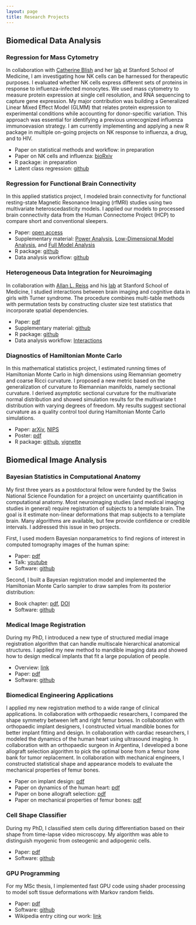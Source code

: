 ```yaml
---
layout: page
title: Research Projects
---
```


## Biomedical Data Analysis

### Regression for Mass Cytometry

In collaboration with [Catherine Blish](https://med.stanford.edu/profiles/catherine-blish) and her [lab](https://sites.stanford.edu/blishlab/) at Stanford School of Medicine, I am investigating how NK cells can be harnessed for therapeutic purposes. I evaluated whether NK cells express different sets of proteins in response to influenza-infected monocytes. We used mass cytometry to measure protein expression at single cell resolution, and RNA sequencing to capture gene expression. My major contribution was building a Generalized Linear Mixed Effect Model (GLMM) that relates protein expression to experimental conditions while accounting for donor-specific variation. This approach was essential for identifying a previous unrecognized influenza immunoevasion strategy. I am currently implementing and applying a new R package in multiple on-going projects on NK response to influenza, a drug, and to HIV.

* Paper on statistical methods and workflow: in preparation
* Paper on NK cells and influenza: [bioRxiv](https://doi.org/10.1101/148528)
* R package: in preparation
* Latent class regression: [github](https://github.com/ChristofSeiler/Ascona_Talk)

### Regression for Functional Brain Connectivity

In this applied statistics project, I modeled brain connectivity for functional resting-state Magnetic Resonance Imaging (rfMRI) studies using two multivariate heteroscedasticity models. I applied our models to processed brain connectivity data from the Human Connectome Project (HCP) to compare short and conventional sleepers.

* Paper: [open access](https://doi.org/10.3389/fnins.2017.00696)
* Supplementary material: [Power Analysis](https://christofseiler.github.io/CovRegFC_HCP/Power.html), [Low-Dimensional Model Analysis](https://christofseiler.github.io/CovRegFC_HCP/Low_Dimensional.html), and [Full Model Analysis](https://christofseiler.github.io/CovRegFC_HCP/Full.html)
* R package: [github](https://github.com/ChristofSeiler/CovRegFC)
* Data analysis workflow: [github](https://github.com/ChristofSeiler/CovRegFC_HCP)

### Heterogeneous Data Integration for Neuroimaging

In collaboration with [Allan L. Reiss](https://med.stanford.edu/profiles/allan-reiss) and his [lab](http://cibsr.stanford.edu/) at Stanford School of Medicine, I studied interactions between brain imaging and cognitive data in girls with Turner syndrome. The procedure combines multi-table methods with permutation tests by constructing cluster size test statistics that incorporate spatial dependencies.

* Paper: [pdf](https://christofseiler.github.io/braincog/BrainCognitionArticle_Neuroinformatics.pdf)
* Supplementary material: [github](https://github.com/ChristofSeiler/braincog_manuscript)
* R package: [github](https://github.com/ChristofSeiler/braincog)
* Data analysis workflow: [Interactions](https://christofseiler.github.io/braincog/supplementary_materials/Interactions_2.html)

### Diagnostics of Hamiltonian Monte Carlo

In this mathematical statistics project, I estimated running times of Hamiltonian Monte Carlo in high dimensions using Riemannian geometry and coarse Ricci curvature. I proposed a new metric based on the generalization of curvature to Riemannian manifolds, namely sectional curvature. I derived asymptotic sectional curvature for the multivariate normal distribution and showed simulation results for the multivariate t distribution with varying degrees of freedom. My results suggest sectional curvature as a quality control tool during Hamiltonian Monte Carlo simulations.

* Paper: [arXiv](http://arxiv.org/abs/1407.1114), [NIPS](http://papers.nips.cc/paper/5500-positive-curvature-and-hamiltonian-monte-carlo.pdf)
* Poster: [pdf](https://christofseiler.github.io/NIPS-Poster.pdf)
* R package: [github](https://github.com/ChristofSeiler/curvature), [vignette](https://christofseiler.github.io/vignettes/curvature.html)

## Biomedical Image Analysis

### Bayesian Statistics in Computational Anatomy

My first three years as a postdoctoral fellow were funded by the Swiss National Science Foundation for a project on uncertainty quantification in computational anatomy. Most neuroimaging studies (and medical imaging studies in general) require registration of subjects to a template brain. The goal is it estimate non-linear deformations that map subjects to a template brain. Many algorithms are available, but few provide confidence or credible intervals. I addressed this issue in two projects.

First, I used modern Bayesian nonparametrics to find regions of interest in computed tomography images of the human spine:

* Paper: [pdf](https://hal.inria.fr/hal-00847185/document)
* Talk: [youtube](https://www.youtube.com/watch?v=KZO-EaJ6Qrc)
* Software: [github](https://github.com/ChristofSeiler/BayesianNonparametrics.git)

Second, I built a Bayesian registration model and implemented the Hamiltonian Monte Carlo sampler to draw samples from its posterior distribution:

* Book chapter: [pdf](https://christofseiler.github.io/Preprint_Bayesian_CA.pdf), [DOI](https://www.elsevier.com/books/statistical-shape-and-deformation-analysis/zheng/978-0-12-810493-4)
* Software: [github](https://github.com/ChristofSeiler/BayesianImageRegistration)

### Medical Image Registration

During my PhD, I introduced a new type of structured medial image registration algorithm that can handle multiscale hierarchical anatomical structures. I applied my new method to mandible imaging data and showed how to design medical implants that fit a large population of people.

* Overview: [link](https://christofseiler.github.io/phd)
* Paper: [pdf](http://www.inria.fr/sophia/asclepios/Publications/Christof.Seiler/SeilerPolyaffineTransformationTreesMedIA2012.pdf)
* Software: [github](https://github.com/ChristofSeiler/PolyaffineTransformationTrees.git)

### Biomedical Engineering Applications

I applied my new registration method to a wide range of clinical applications. In collaboration with orthopaedic researchers, I compared the shape symmetry between left and right femur bones. In collaboration with orthopaedic implant designers, I constructed virtual mandible bones for better implant fitting and design. In collaboration with cardiac researchers, I modeled the dynamics of the human heart using ultrasound imaging. In collaboration with an orthopaedic surgeon in Argentina, I developed a bone allograft selection algorithm to pick the optimal bone from a femur bone bank for tumor replacement. In collaboration with mechanical engineers, I constructed statistical shape and appearance models to evaluate the mechanical properties of femur bones.

* Paper on implant design: [pdf](http://www.mauricioreyes.me/Publications/BouMiccai2012.pdf)
* Paper on dynamics of the human heart: [pdf](http://hal.inria.fr/hal-00840041/PDF/MICCAI_mcleod_2013.pdf)
* Paper on bone allograft selection: [pdf](http://www-sop.inria.fr/asclepios/Publications/Christof.Seiler/RitaccoSeilerCTB2012.pdf)
* Paper on mechanical properties of femur bones: [pdf](http://www.mauricioreyes.me/Publications/BonarettiMEP2014.pdf)

### Cell Shape Classifier

During my PhD, I classified stem cells during differentiation based on their shape from time-lapse video microscopy. My algorithm was able to distinguish myogenic from osteogenic and adipogenic cells.

* Paper: [pdf](https://pdfs.semanticscholar.org/a1f2/856b339318fd751d77a9cde70ffc07d9e863.pdf)
* Software: [github](https://github.com/ChristofSeiler/CellShapeClassifier)

### GPU Programming

For my MSc thesis, I implemented fast GPU code using shader processing to model soft tissue deformations with Markov random fields.

* Paper: [pdf](https://christofseiler.github.io/PaperHMRFDeformationGPU.pdf)
* Software: [github](https://github.com/ChristofSeiler/SoftTissueDeformations.git)
* Wikipedia entry citing our work: [link](https://en.wikipedia.org/wiki/Write-only_memory_(engineering)#cite_ref-7)
